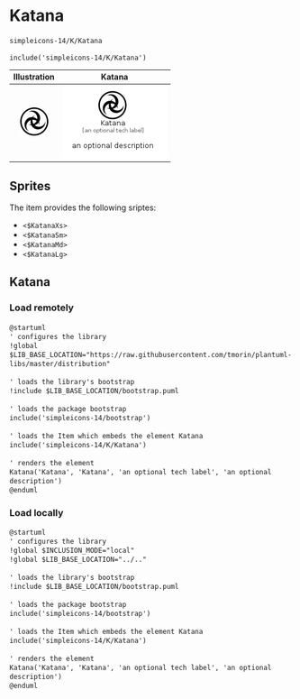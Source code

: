 # Katana


```text
simpleicons-14/K/Katana
```

```text
include('simpleicons-14/K/Katana')
```



| Illustration | Katana |
| :---: | :---: |
| ![illustration for Illustration](../../simpleicons-14/K/Katana.png) | ![illustration for Katana](../../simpleicons-14/K/Katana.Local.png) |



## Sprites
The item provides the following sriptes:

- `<$KatanaXs>`
- `<$KatanaSm>`
- `<$KatanaMd>`
- `<$KatanaLg>`





## Katana

### Load remotely
```plantuml
@startuml
' configures the library
!global $LIB_BASE_LOCATION="https://raw.githubusercontent.com/tmorin/plantuml-libs/master/distribution"

' loads the library's bootstrap
!include $LIB_BASE_LOCATION/bootstrap.puml

' loads the package bootstrap
include('simpleicons-14/bootstrap')

' loads the Item which embeds the element Katana
include('simpleicons-14/K/Katana')

' renders the element
Katana('Katana', 'Katana', 'an optional tech label', 'an optional description')
@enduml
```

### Load locally
```plantuml
@startuml
' configures the library
!global $INCLUSION_MODE="local"
!global $LIB_BASE_LOCATION="../.."

' loads the library's bootstrap
!include $LIB_BASE_LOCATION/bootstrap.puml

' loads the package bootstrap
include('simpleicons-14/bootstrap')

' loads the Item which embeds the element Katana
include('simpleicons-14/K/Katana')

' renders the element
Katana('Katana', 'Katana', 'an optional tech label', 'an optional description')
@enduml
```

